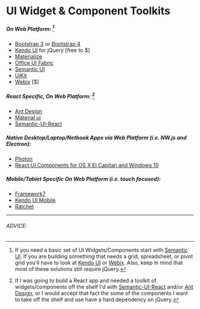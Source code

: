 # UI Widget & Component Toolkits

##### On Web Platform: [^1]

* [Bootstrap 3](http://getbootstrap.com/components/) or [Bootstrap 4](https://v4-alpha.getbootstrap.com/)
* [Kendo UI](http://www.telerik.com/kendo-ui) for jQuery [free to $]
* [Materialize](http://materializecss.com/)
* [Office UI Fabric](http://dev.office.com/fabric)
* [Semantic UI](http://semantic-ui.com/)
* [UiKit](https://getuikit.com/index.html)
* [Webix](http://webix.com/) [$]

##### React Specific, On Web Platform: [^2]

* [Ant Design](https://ant.design/)
* [Material ui](http://material-ui.com/)
* [Semantic-UI-React](http://react.semantic-ui.com/introduction)

##### Native Desktop/Laptop/Netbook Apps via Web Platform (i.e. NW.js and Electron):

* [Photon](http://photonkit.com/)
* [React UI Components for OS X El Capitan and Windows 10](http://gabrielbull.github.io/react-desktop/)

##### Mobile/Tablet Specific On Web Platform (i.e. touch focused):

* [Framework7](http://www.idangero.us/framework7)
* [Kendo UI Mobile](http://demos.telerik.com/kendo-ui/m/index)
* [Ratchet](http://goratchet.com/)

***

###### ADVICE:

[^1]: If you need a basic set of UI Widgets/Components start with [Semantic UI](http://semantic-ui.com/). If you are building something that needs a grid, spreadsheet, or pivot grid you'll have to look at [Kendo UI](http://www.telerik.com/kendo-ui) or [Webix](http://webix.com/). Also, keep in mind that most of these solutions still require jQuery.

[^2]: If I was going to build a React app and needed a toolkit of widgets/components off the shelf I'd with [Semantic-UI-React](http://react.semantic-ui.com/introduction) and/or [Ant Design](https://ant.design/), or I would accept that fact the some of the components I want to take off the shelf and use have a hard dependency on jQuery.






































 






